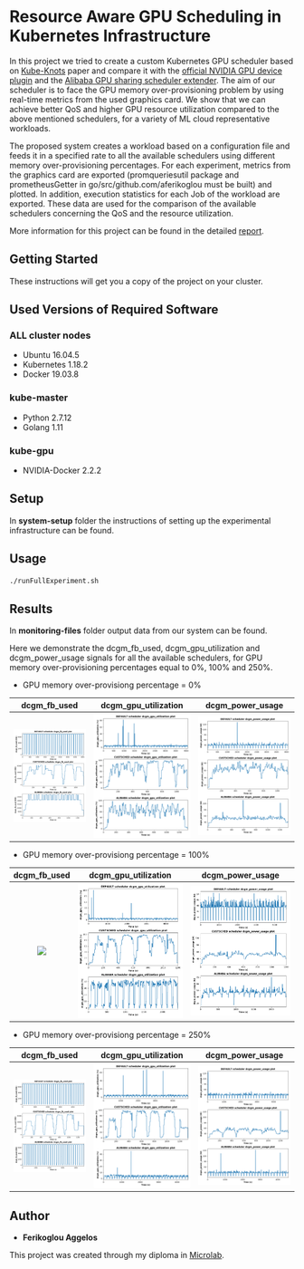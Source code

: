 # Resource Aware GPU Scheduling in Kubernetes Infrastructure

In this project we tried to create a custom Kubernetes GPU scheduler based on [Kube-Knots](docs/papers/Kube-Knots.pdf) paper and compare it with the [official NVIDIA GPU device plugin](https://kubernetes.io/docs/tasks/manage-gpus/scheduling-gpus/) and the [Alibaba GPU sharing scheduler extender](https://www.alibabacloud.com/blog/gpu-sharing-scheduler-extender-now-supports-fine-grained-kubernetes-clusters_594926). The aim of our scheduler is to face the GPU memory over-provisioning problem by using real-time metrics from the used graphics card. We show that we can achieve better QoS and higher GPU resource utilization compared to the above mentioned schedulers, for a variety of ML cloud representative workloads.

The proposed system creates a workload based on a configuration file and feeds it in a specified rate to all the available schedulers using different memory over-provisioning percentages. For each experiment, metrics from the graphics card are exported (promqueriesutil package and prometheusGetter in go/src/github.com/aferikoglou must be built) and plotted. In addition, execution statistics for each Job of the workload are exported. These data are used for the comparison of the available schedulers concerning the QoS and the resource utilization.

More information for this project can be found in the detailed [report](docs/report/thesis_ferikoglou.pdf).

## Getting Started

These instructions will get you a copy of the project on your cluster.

## Used Versions of Required Software

### ALL cluster nodes

* Ubuntu 16.04.5
* Kubernetes 1.18.2
* Docker 19.03.8

### kube-master

* Python 2.7.12
* Golang 1.11

### kube-gpu

* NVIDIA-Docker 2.2.2

## Setup

In __system-setup__ folder the instructions of setting up the experimental infrastructure can be found.

## Usage

```bash
./runFullExperiment.sh
```

## Results

In __monitoring-files__ folder output data from our system can be found.

Here we demonstrate the dcgm\_fb\_used, dcgm\_gpu\_utilization and dcgm\_power\_usage signals for all the available schedulers, for GPU memory over-provisioning percentages equal to 0%, 100% and 250%.

* GPU memory over-provisiong percentage = 0%

dcgm\_fb\_used           |  dcgm\_gpu\_utilization  |   dcgm\_power\_usage
:-------------------------:|:-------------------------:|:-------------------------:
![](monitoring-files/EXPERIMENT_1598969161_MIN_20_MAX_40_OVERPROV_0/OVERALL/dcgm_fb_used/EXPERIMENT_1598969161_MIN_20_MAX_40_OVERPROV_0-SEP-dcgm_fb_used.png)  |  ![](monitoring-files/EXPERIMENT_1598969161_MIN_20_MAX_40_OVERPROV_0/OVERALL/dcgm_gpu_utilization/EXPERIMENT_1598969161_MIN_20_MAX_40_OVERPROV_0-SEP-dcgm_gpu_utilization.png) | ![](monitoring-files/EXPERIMENT_1598969161_MIN_20_MAX_40_OVERPROV_0/OVERALL/dcgm_power_usage/EXPERIMENT_1598969161_MIN_20_MAX_40_OVERPROV_0-SEP-dcgm_power_usage.png)

* GPU memory over-provisiong percentage = 100%

dcgm\_fb\_used           |  dcgm\_gpu\_utilization  |   dcgm\_power\_usage
:-------------------------:|:-------------------------:|:-------------------------:
![](monitoring-files/EXPERIMENT_1598983361_MIN_20_MAX_40_OVERPROV_100/OVERALL/dcgm_fb_used/EXPERIMENT_1598969161_MIN_20_MAX_40_OVERPROV_0EXPERIMENT_1598983361_MIN_20_MAX_40_OVERPROV_100-SEP-dcgm_fb_used.png)  |  ![](monitoring-files/EXPERIMENT_1598983361_MIN_20_MAX_40_OVERPROV_100/OVERALL/dcgm_gpu_utilization/EXPERIMENT_1598983361_MIN_20_MAX_40_OVERPROV_100-SEP-dcgm_gpu_utilization.png) | ![](monitoring-files/EXPERIMENT_1598983361_MIN_20_MAX_40_OVERPROV_100/OVERALL/dcgm_power_usage/EXPERIMENT_1598983361_MIN_20_MAX_40_OVERPROV_100-SEP-dcgm_power_usage.png)

* GPU memory over-provisiong percentage = 250%

dcgm\_fb\_used           |  dcgm\_gpu\_utilization  |   dcgm\_power\_usage
:-------------------------:|:-------------------------:|:-------------------------:
![](monitoring-files/EXPERIMENT_1599069805_MIN_20_MAX_40_OVERPROV_250/OVERALL/dcgm_fb_used/EXPERIMENT_1599069805_MIN_20_MAX_40_OVERPROV_250-SEP-dcgm_fb_used.png)  |  ![](monitoring-files/EXPERIMENT_1599069805_MIN_20_MAX_40_OVERPROV_250/OVERALL/dcgm_gpu_utilization/EXPERIMENT_1599069805_MIN_20_MAX_40_OVERPROV_250-SEP-dcgm_gpu_utilization.png) | ![](monitoring-files/EXPERIMENT_1599069805_MIN_20_MAX_40_OVERPROV_250/OVERALL/dcgm_power_usage/EXPERIMENT_1599069805_MIN_20_MAX_40_OVERPROV_250-SEP-dcgm_power_usage.png)

## Author

* **Ferikoglou Aggelos**

This project was created through my diploma in [Microlab](https://microlab.ntua.gr/).

